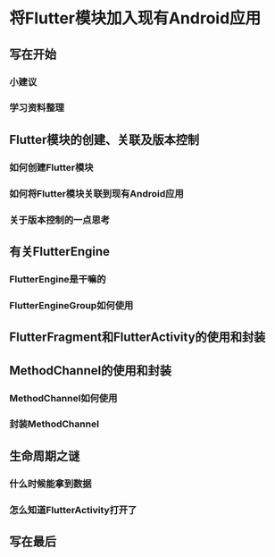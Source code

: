 # 将Flutter模块加入现有Android应用

## 写在开始

### 小建议

### 学习资料整理

## Flutter模块的创建、关联及版本控制

### 如何创建Flutter模块

### 如何将Flutter模块关联到现有Android应用

### 关于版本控制的一点思考

## 有关FlutterEngine

### FlutterEngine是干嘛的

### FlutterEngineGroup如何使用

## FlutterFragment和FlutterActivity的使用和封装

## MethodChannel的使用和封装

### MethodChannel如何使用

### 封装MethodChannel

## 生命周期之谜

### 什么时候能拿到数据

### 怎么知道FlutterActivity打开了

## 写在最后
